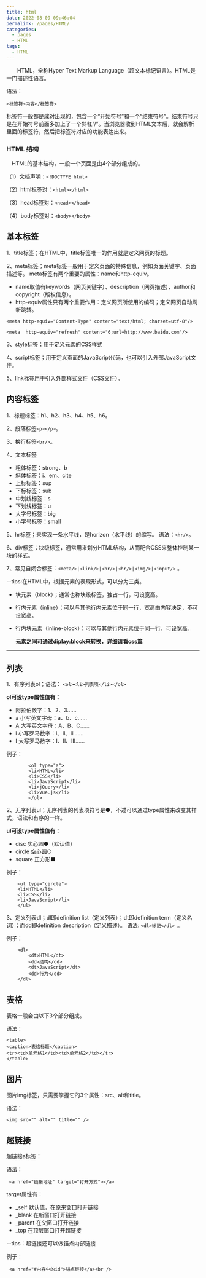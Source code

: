```yaml
---
title: html
date: 2022-08-09 09:46:04
permalink: /pages/HTML/
categories:
  - pages
  - HTML
tags:
  - HTML
---
```

&emsp;&emsp;HTML，全称Hyper Text Markup Language（超文本标记语言）。HTML是一门描述性语言。
  
  语法：
  
    <标签符>内容</标签符>
标签符一般都是成对出现的，包含一个“开始符号”和一个“结束符号”。结束符号只是在开始符号前面多加上了一个斜杠“/”。当浏览器收到HTML文本后，就会解析里面的标签符，然后把标签符对应的功能表达出来。
### HTML 结构
&emsp;HTML的基本结构，一般一个页面是由4个部分组成的。

（1）文档声明：`<!DOCTYPE html>`

（2）html标签对：`<html></html>`

（3）head标签对：`<head></head>`

（4）body标签对：`<body></body>`
## 基本标签
1、title标签；在HTML中，title标签唯一的作用就是定义网页的标题。

2、meta标签；meta标签一般用于定义页面的特殊信息，例如页面关键字、页面描述等。
meta标签有两个重要的属性：name和http-equiv。
- name取值有keywords（网页关键字）、description（网页描述）、author和copyright（版权信息）。
- http-equiv属性只有两个重要作用：定义网页所使用的编码；定义网页自动刷新跳转。

`<meta http-equiv="Content-Type" content="text/html; charset=utf-8"/>`

`<meta  http-equiv="refresh" content="6;url=http://www.baidu.com"/>`

3、style标签；用于定义元素的CSS样式

4、script标签；用于定义页面的JavaScript代码，也可以引入外部JavaScript文件。

5、link标签用于引入外部样式文件（CSS文件）。
## 内容标签
1、标题标签：h1、h2、h3、h4、h5、h6。

2、段落标签`<p></p>`。

3、换行标签`<br/>`。

4、文本标签
- 粗体标签：strong、b
- 斜体标签：i、em、cite
- 上标标签：sup
- 下标标签：sub
- 中划线标签：s
- 下划线标签：u
- 大字号标签：big
- 小字号标签：small

5、hr标签；来实现一条水平线，是horizon（水平线）的缩写。 语法：`<hr/>`。

6、div标签；块级标签，通常用来划分HTML结构，从而配合CSS来整体控制某一块的样式。


7、常见自闭合标签：`<meta/>|<link/>|<br/>|<hr/>|<img/>|<input/>`	。

--tips:在HTML中，根据元素的表现形式，可以分为三类。
- 块元素（block）；通常也称块级标签，独占一行，可设宽高。
- 行内元素（inline）；可以与其他行内元素位于同一行，宽高由内容决定，不可设宽高。
- 行内块元素（inline-block）；可以与其他行内元素位于同一行，可设宽高。

  <strong>元素之间可通过diplay:block来转换，详细请看css篇</strong>
---
##  列表
1、有序列表ol；语法：
`<ol><li>列表项</li></ol>`

<strong>ol可设type属性值有：</strong>
- 阿拉伯数字：1、2、3……
- a	小写英文字母：a、b、c……
- A	大写英文字母：A、B、C……
- i	小写罗马数字：i、ii、iii……
- I 大写罗马数字：I、II、III……

例子：
```
        <ol type="a">
        <li>HTML</li>
        <li>CSS</li>
        <li>JavaScript</li>
        <li>jQuery</li>
        <li>Vue.js</li>
        </ol>
```
2、无序列表ul；无序列表的列表项符号是●，不过可以通过type属性来改变其样式，语法和有序的一样。

<strong>ul可设type属性值有：</strong>
- disc	实心圆●（默认值）
- circle	空心圆○
- square	正方形■

例子：
```
    <ul type="circle">
    <li>HTML</li>
    <li>CSS</li>
    <li>JavaScript</li>
    </ul>
```
3、定义列表dl；dl即definition list（定义列表）；dt即definition term（定义名词）；而dd即definition description（定义描述）。
语法: `<dl>标记</dl> `。
 
例子：
```
    <dl>
        <dt>HTML</dt>
        <dd>结构</dd>
        <dt>JavaScript</dt>
        <dd>行为</dd>
    </dl>
```
## 表格
表格一般会由以下3个部分组成。

语法：
```
<table>
<caption>表格标题</caption>
<tr><td>单元格1</td><td>单元格2</td></tr>
</table>
```
## 图片
图片img标签，只需要掌握它的3个属性：src、alt和title。

语法：

    <img src="" alt="" title="" />
## 超链接
超链接a标签：

语法：

     <a href="链接地址" target="打开方式"></a>

target属性有：

-  _self	默认值，在原来窗口打开链接
-  _blank	在新窗口打开链接
-  _parent	在父窗口打开链接
-  _top	在顶层窗口打开超链接

--tips：超链接还可以做锚点内部链接

例子：
       
     <a href="#内容中的id">锚点链接</a><br />
